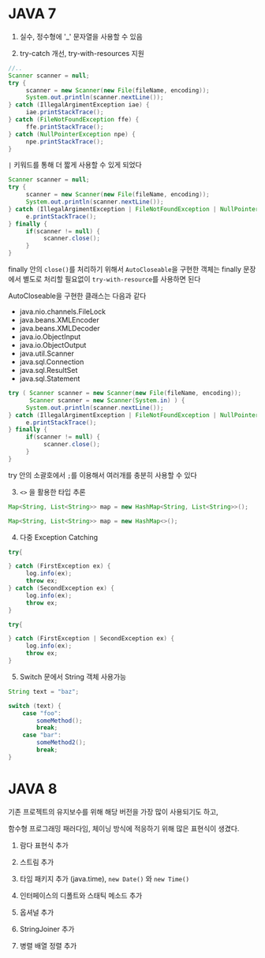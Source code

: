 # JAVA 7

1. 실수, 정수형에 '_' 문자열을 사용할 수 있음

2. try-catch 개선, try-with-resources 지원

```java
//..
Scanner scanner = null;
try {
     scanner = new Scanner(new File(fileName, encoding));
     System.out.println(scanner.nextLine());
} catch (IllegalArgimentException iae) {
     iae.printStackTrace();
} catch (FileNotFoundException ffe) {
     ffe.printStackTrace();
} catch (NullPointerException npe) {
     npe.printStackTrace();
}
```

`|` 키워드를 통해 더 짧게 사용할 수 있게 되었다

```java
Scanner scanner = null;
try {
     scanner = new Scanner(new File(fileName, encoding));
     System.out.println(scanner.nextLine());
} catch (IllegalArgimentException | FileNotFoundException | NullPointerException e) {
     e.printStackTrace();
} finally {
     if(scanner != null) {
          scanner.close();
     }
}
```

finally 안의 `close()`를 처리하기 위해서 `AutoCloseable`을 구현한 객체는 finally 문장에서 별도로 처리할 필요없이 `try-with-resource`를 사용하면 된다

AutoCloseable을 구현한 클래스는 다음과 같다

- java.nio.channels.FileLock
- java.beans.XMLEncoder
- java.beans.XMLDecoder
- java.io.ObjectInput
- java.io.ObjectOutput
- java.util.Scanner
- java.sql.Connection
- java.sql.ResultSet
- java.sql.Statement

```java
try ( Scanner scanner = new Scanner(new File(fileName, encoding));
      Scanner scanner = new Scanner(System.in) ) {
     System.out.println(scanner.nextLine());
} catch (IllegalArgimentException | FileNotFoundException | NullPointerException e) {
     e.printStackTrace();
} finally {
     if(scanner != null) {
          scanner.close();
     }
}
```

try 안의 소괄호에서 `;`를 이용해서 여러개를 충분히 사용할 수 있다


3. `<>` 을 활용한 타입 추론

```java
Map<String, List<String>> map = new HashMap<String, List<String>>();
```

```java
Map<String, List<String>> map = new HashMap<>();
```

4. 다중 Exception Catching

```java
try{

} catch (FirstException ex) {
     log.info(ex);
     throw ex;
} catch (SecondException ex) {
     log.info(ex);
     throw ex;
}
```

```java
try{

} catch (FirstException | SecondException ex) {
     log.info(ex);
     throw ex;
}
```

5. Switch 문에서 String 객체 사용가능

```java
String text = "baz";

switch (text) {
    case "foo":
        someMethod();
        break;
    case "bar":
        someMethod2();
        break;
}
```

# JAVA 8

기존 프로젝트의 유지보수를 위해 해당 버전을 가장 많이 사용되기도 하고,

함수형 프로그래밍 패러다임, 체이닝 방식에 적응하기 위해 많은 표현식이 생겼다. 

1. 람다 표현식 추가

2. 스트림 추가

3. 타임 패키지 추가 (java.time), `new Date()` 와 `new Time()`

4. 인터페이스의 디폴트와 스태틱 메소드 추가

5. 옵셔널 추가

6. StringJoiner 추가

7. 병렬 배열 정렬 추가
